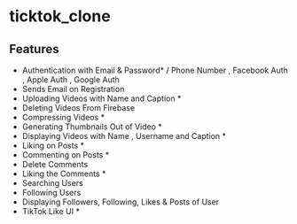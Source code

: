# ticktok_clone


## Features
- Authentication with Email & Password* / Phone Number , Facebook Auth , Apple Auth , Google Auth
- Sends Email on Registration
- Uploading Videos with Name and Caption *
- Deleting Videos From Firebase  
- Compressing Videos *
- Generating Thumbnails Out of Video *
- Displaying Videos with Name , Username and Caption *
- Liking on Posts *
- Commenting on Posts *
- Delete Comments  
- Liking the Comments *
- Searching Users
- Following Users
- Displaying Followers, Following, Likes & Posts of User
- TikTok Like UI *